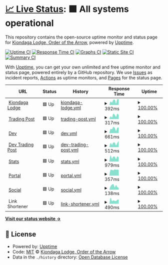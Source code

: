 # [📈 Live Status](https://status.kiondaga.org): <!--live status--> **🟩 All systems operational**

This repository contains the open-source uptime monitor and status page for [Kiondaga Lodge, Order of the Arrow](https://kiondaga.org), powered by [Upptime](https://github.com/upptime/upptime).

[![Uptime CI](https://github.com/kiondaga/status/workflows/Uptime%20CI/badge.svg)](https://github.com/kiondaga/status/actions?query=workflow%3A%22Uptime+CI%22)
[![Response Time CI](https://github.com/kiondaga/status/workflows/Response%20Time%20CI/badge.svg)](https://github.com/kiondaga/status/actions?query=workflow%3A%22Response+Time+CI%22)
[![Graphs CI](https://github.com/kiondaga/status/workflows/Graphs%20CI/badge.svg)](https://github.com/kiondaga/status/actions?query=workflow%3A%22Graphs+CI%22)
[![Static Site CI](https://github.com/kiondaga/status/workflows/Static%20Site%20CI/badge.svg)](https://github.com/kiondaga/status/actions?query=workflow%3A%22Static+Site+CI%22)
[![Summary CI](https://github.com/kiondaga/status/workflows/Summary%20CI/badge.svg)](https://github.com/kiondaga/status/actions?query=workflow%3A%22Summary+CI%22)

With [Upptime](https://upptime.js.org), you can get your own unlimited and free uptime monitor and status page, powered entirely by a GitHub repository. We use [Issues](https://github.com/kiondaga/status/issues) as incident reports, [Actions](https://github.com/kiondaga/status/actions) as uptime monitors, and [Pages](https://status.kiondaga.org) for the status page.

<!--start: status pages-->
<!-- This summary is generated by Upptime (https://github.com/upptime/upptime) -->
<!-- Do not edit this manually, your changes will be overwritten -->
<!-- prettier-ignore -->
| URL | Status | History | Response Time | Uptime |
| --- | ------ | ------- | ------------- | ------ |
| <img alt="" src="https://icons.duckduckgo.com/ip3/kiondaga.org.ico" height="13"> [Kiondaga Lodge](https://kiondaga.org) | 🟩 Up | [kiondaga-lodge.yml](https://github.com/kiondaga/status/commits/HEAD/history/kiondaga-lodge.yml) | <details><summary><img alt="Response time graph" src="./graphs/kiondaga-lodge/response-time-week.png" height="20"> 392ms</summary><br><a href="https://status.kiondaga.org/history/kiondaga-lodge"><img alt="Response time 622" src="https://img.shields.io/endpoint?url=https%3A%2F%2Fraw.githubusercontent.com%2Fkiondaga%2Fstatus%2FHEAD%2Fapi%2Fkiondaga-lodge%2Fresponse-time.json"></a><br><a href="https://status.kiondaga.org/history/kiondaga-lodge"><img alt="24-hour response time 667" src="https://img.shields.io/endpoint?url=https%3A%2F%2Fraw.githubusercontent.com%2Fkiondaga%2Fstatus%2FHEAD%2Fapi%2Fkiondaga-lodge%2Fresponse-time-day.json"></a><br><a href="https://status.kiondaga.org/history/kiondaga-lodge"><img alt="7-day response time 392" src="https://img.shields.io/endpoint?url=https%3A%2F%2Fraw.githubusercontent.com%2Fkiondaga%2Fstatus%2FHEAD%2Fapi%2Fkiondaga-lodge%2Fresponse-time-week.json"></a><br><a href="https://status.kiondaga.org/history/kiondaga-lodge"><img alt="30-day response time 525" src="https://img.shields.io/endpoint?url=https%3A%2F%2Fraw.githubusercontent.com%2Fkiondaga%2Fstatus%2FHEAD%2Fapi%2Fkiondaga-lodge%2Fresponse-time-month.json"></a><br><a href="https://status.kiondaga.org/history/kiondaga-lodge"><img alt="1-year response time 622" src="https://img.shields.io/endpoint?url=https%3A%2F%2Fraw.githubusercontent.com%2Fkiondaga%2Fstatus%2FHEAD%2Fapi%2Fkiondaga-lodge%2Fresponse-time-year.json"></a></details> | <details><summary><a href="https://status.kiondaga.org/history/kiondaga-lodge">100.00%</a></summary><a href="https://status.kiondaga.org/history/kiondaga-lodge"><img alt="All-time uptime 99.94%" src="https://img.shields.io/endpoint?url=https%3A%2F%2Fraw.githubusercontent.com%2Fkiondaga%2Fstatus%2FHEAD%2Fapi%2Fkiondaga-lodge%2Fuptime.json"></a><br><a href="https://status.kiondaga.org/history/kiondaga-lodge"><img alt="24-hour uptime 100.00%" src="https://img.shields.io/endpoint?url=https%3A%2F%2Fraw.githubusercontent.com%2Fkiondaga%2Fstatus%2FHEAD%2Fapi%2Fkiondaga-lodge%2Fuptime-day.json"></a><br><a href="https://status.kiondaga.org/history/kiondaga-lodge"><img alt="7-day uptime 100.00%" src="https://img.shields.io/endpoint?url=https%3A%2F%2Fraw.githubusercontent.com%2Fkiondaga%2Fstatus%2FHEAD%2Fapi%2Fkiondaga-lodge%2Fuptime-week.json"></a><br><a href="https://status.kiondaga.org/history/kiondaga-lodge"><img alt="30-day uptime 100.00%" src="https://img.shields.io/endpoint?url=https%3A%2F%2Fraw.githubusercontent.com%2Fkiondaga%2Fstatus%2FHEAD%2Fapi%2Fkiondaga-lodge%2Fuptime-month.json"></a><br><a href="https://status.kiondaga.org/history/kiondaga-lodge"><img alt="1-year uptime 99.94%" src="https://img.shields.io/endpoint?url=https%3A%2F%2Fraw.githubusercontent.com%2Fkiondaga%2Fstatus%2FHEAD%2Fapi%2Fkiondaga-lodge%2Fuptime-year.json"></a></details>
| <img alt="" src="https://icons.duckduckgo.com/ip3/tradingpost.kiondaga.org.ico" height="13"> [Trading Post](https://tradingpost.kiondaga.org) | 🟩 Up | [trading-post.yml](https://github.com/kiondaga/status/commits/HEAD/history/trading-post.yml) | <details><summary><img alt="Response time graph" src="./graphs/trading-post/response-time-week.png" height="20"> 317ms</summary><br><a href="https://status.kiondaga.org/history/trading-post"><img alt="Response time 628" src="https://img.shields.io/endpoint?url=https%3A%2F%2Fraw.githubusercontent.com%2Fkiondaga%2Fstatus%2FHEAD%2Fapi%2Ftrading-post%2Fresponse-time.json"></a><br><a href="https://status.kiondaga.org/history/trading-post"><img alt="24-hour response time 416" src="https://img.shields.io/endpoint?url=https%3A%2F%2Fraw.githubusercontent.com%2Fkiondaga%2Fstatus%2FHEAD%2Fapi%2Ftrading-post%2Fresponse-time-day.json"></a><br><a href="https://status.kiondaga.org/history/trading-post"><img alt="7-day response time 317" src="https://img.shields.io/endpoint?url=https%3A%2F%2Fraw.githubusercontent.com%2Fkiondaga%2Fstatus%2FHEAD%2Fapi%2Ftrading-post%2Fresponse-time-week.json"></a><br><a href="https://status.kiondaga.org/history/trading-post"><img alt="30-day response time 581" src="https://img.shields.io/endpoint?url=https%3A%2F%2Fraw.githubusercontent.com%2Fkiondaga%2Fstatus%2FHEAD%2Fapi%2Ftrading-post%2Fresponse-time-month.json"></a><br><a href="https://status.kiondaga.org/history/trading-post"><img alt="1-year response time 628" src="https://img.shields.io/endpoint?url=https%3A%2F%2Fraw.githubusercontent.com%2Fkiondaga%2Fstatus%2FHEAD%2Fapi%2Ftrading-post%2Fresponse-time-year.json"></a></details> | <details><summary><a href="https://status.kiondaga.org/history/trading-post">100.00%</a></summary><a href="https://status.kiondaga.org/history/trading-post"><img alt="All-time uptime 99.87%" src="https://img.shields.io/endpoint?url=https%3A%2F%2Fraw.githubusercontent.com%2Fkiondaga%2Fstatus%2FHEAD%2Fapi%2Ftrading-post%2Fuptime.json"></a><br><a href="https://status.kiondaga.org/history/trading-post"><img alt="24-hour uptime 100.00%" src="https://img.shields.io/endpoint?url=https%3A%2F%2Fraw.githubusercontent.com%2Fkiondaga%2Fstatus%2FHEAD%2Fapi%2Ftrading-post%2Fuptime-day.json"></a><br><a href="https://status.kiondaga.org/history/trading-post"><img alt="7-day uptime 100.00%" src="https://img.shields.io/endpoint?url=https%3A%2F%2Fraw.githubusercontent.com%2Fkiondaga%2Fstatus%2FHEAD%2Fapi%2Ftrading-post%2Fuptime-week.json"></a><br><a href="https://status.kiondaga.org/history/trading-post"><img alt="30-day uptime 99.83%" src="https://img.shields.io/endpoint?url=https%3A%2F%2Fraw.githubusercontent.com%2Fkiondaga%2Fstatus%2FHEAD%2Fapi%2Ftrading-post%2Fuptime-month.json"></a><br><a href="https://status.kiondaga.org/history/trading-post"><img alt="1-year uptime 99.87%" src="https://img.shields.io/endpoint?url=https%3A%2F%2Fraw.githubusercontent.com%2Fkiondaga%2Fstatus%2FHEAD%2Fapi%2Ftrading-post%2Fuptime-year.json"></a></details>
| <img alt="" src="https://icons.duckduckgo.com/ip3/dev.kiondaga.org.ico" height="13"> [Dev](https://dev.kiondaga.org) | 🟩 Up | [dev.yml](https://github.com/kiondaga/status/commits/HEAD/history/dev.yml) | <details><summary><img alt="Response time graph" src="./graphs/dev/response-time-week.png" height="20"> 661ms</summary><br><a href="https://status.kiondaga.org/history/dev"><img alt="Response time 1001" src="https://img.shields.io/endpoint?url=https%3A%2F%2Fraw.githubusercontent.com%2Fkiondaga%2Fstatus%2FHEAD%2Fapi%2Fdev%2Fresponse-time.json"></a><br><a href="https://status.kiondaga.org/history/dev"><img alt="24-hour response time 956" src="https://img.shields.io/endpoint?url=https%3A%2F%2Fraw.githubusercontent.com%2Fkiondaga%2Fstatus%2FHEAD%2Fapi%2Fdev%2Fresponse-time-day.json"></a><br><a href="https://status.kiondaga.org/history/dev"><img alt="7-day response time 661" src="https://img.shields.io/endpoint?url=https%3A%2F%2Fraw.githubusercontent.com%2Fkiondaga%2Fstatus%2FHEAD%2Fapi%2Fdev%2Fresponse-time-week.json"></a><br><a href="https://status.kiondaga.org/history/dev"><img alt="30-day response time 622" src="https://img.shields.io/endpoint?url=https%3A%2F%2Fraw.githubusercontent.com%2Fkiondaga%2Fstatus%2FHEAD%2Fapi%2Fdev%2Fresponse-time-month.json"></a><br><a href="https://status.kiondaga.org/history/dev"><img alt="1-year response time 1001" src="https://img.shields.io/endpoint?url=https%3A%2F%2Fraw.githubusercontent.com%2Fkiondaga%2Fstatus%2FHEAD%2Fapi%2Fdev%2Fresponse-time-year.json"></a></details> | <details><summary><a href="https://status.kiondaga.org/history/dev">100.00%</a></summary><a href="https://status.kiondaga.org/history/dev"><img alt="All-time uptime 99.90%" src="https://img.shields.io/endpoint?url=https%3A%2F%2Fraw.githubusercontent.com%2Fkiondaga%2Fstatus%2FHEAD%2Fapi%2Fdev%2Fuptime.json"></a><br><a href="https://status.kiondaga.org/history/dev"><img alt="24-hour uptime 100.00%" src="https://img.shields.io/endpoint?url=https%3A%2F%2Fraw.githubusercontent.com%2Fkiondaga%2Fstatus%2FHEAD%2Fapi%2Fdev%2Fuptime-day.json"></a><br><a href="https://status.kiondaga.org/history/dev"><img alt="7-day uptime 100.00%" src="https://img.shields.io/endpoint?url=https%3A%2F%2Fraw.githubusercontent.com%2Fkiondaga%2Fstatus%2FHEAD%2Fapi%2Fdev%2Fuptime-week.json"></a><br><a href="https://status.kiondaga.org/history/dev"><img alt="30-day uptime 100.00%" src="https://img.shields.io/endpoint?url=https%3A%2F%2Fraw.githubusercontent.com%2Fkiondaga%2Fstatus%2FHEAD%2Fapi%2Fdev%2Fuptime-month.json"></a><br><a href="https://status.kiondaga.org/history/dev"><img alt="1-year uptime 99.90%" src="https://img.shields.io/endpoint?url=https%3A%2F%2Fraw.githubusercontent.com%2Fkiondaga%2Fstatus%2FHEAD%2Fapi%2Fdev%2Fuptime-year.json"></a></details>
| <img alt="" src="https://icons.duckduckgo.com/ip3/dev.tradingpost.kiondaga.org.ico" height="13"> [Dev Trading Post](https://dev.tradingpost.kiondaga.org) | 🟩 Up | [dev-trading-post.yml](https://github.com/kiondaga/status/commits/HEAD/history/dev-trading-post.yml) | <details><summary><img alt="Response time graph" src="./graphs/dev-trading-post/response-time-week.png" height="20"> 512ms</summary><br><a href="https://status.kiondaga.org/history/dev-trading-post"><img alt="Response time 678" src="https://img.shields.io/endpoint?url=https%3A%2F%2Fraw.githubusercontent.com%2Fkiondaga%2Fstatus%2FHEAD%2Fapi%2Fdev-trading-post%2Fresponse-time.json"></a><br><a href="https://status.kiondaga.org/history/dev-trading-post"><img alt="24-hour response time 804" src="https://img.shields.io/endpoint?url=https%3A%2F%2Fraw.githubusercontent.com%2Fkiondaga%2Fstatus%2FHEAD%2Fapi%2Fdev-trading-post%2Fresponse-time-day.json"></a><br><a href="https://status.kiondaga.org/history/dev-trading-post"><img alt="7-day response time 512" src="https://img.shields.io/endpoint?url=https%3A%2F%2Fraw.githubusercontent.com%2Fkiondaga%2Fstatus%2FHEAD%2Fapi%2Fdev-trading-post%2Fresponse-time-week.json"></a><br><a href="https://status.kiondaga.org/history/dev-trading-post"><img alt="30-day response time 685" src="https://img.shields.io/endpoint?url=https%3A%2F%2Fraw.githubusercontent.com%2Fkiondaga%2Fstatus%2FHEAD%2Fapi%2Fdev-trading-post%2Fresponse-time-month.json"></a><br><a href="https://status.kiondaga.org/history/dev-trading-post"><img alt="1-year response time 678" src="https://img.shields.io/endpoint?url=https%3A%2F%2Fraw.githubusercontent.com%2Fkiondaga%2Fstatus%2FHEAD%2Fapi%2Fdev-trading-post%2Fresponse-time-year.json"></a></details> | <details><summary><a href="https://status.kiondaga.org/history/dev-trading-post">100.00%</a></summary><a href="https://status.kiondaga.org/history/dev-trading-post"><img alt="All-time uptime 99.94%" src="https://img.shields.io/endpoint?url=https%3A%2F%2Fraw.githubusercontent.com%2Fkiondaga%2Fstatus%2FHEAD%2Fapi%2Fdev-trading-post%2Fuptime.json"></a><br><a href="https://status.kiondaga.org/history/dev-trading-post"><img alt="24-hour uptime 100.00%" src="https://img.shields.io/endpoint?url=https%3A%2F%2Fraw.githubusercontent.com%2Fkiondaga%2Fstatus%2FHEAD%2Fapi%2Fdev-trading-post%2Fuptime-day.json"></a><br><a href="https://status.kiondaga.org/history/dev-trading-post"><img alt="7-day uptime 100.00%" src="https://img.shields.io/endpoint?url=https%3A%2F%2Fraw.githubusercontent.com%2Fkiondaga%2Fstatus%2FHEAD%2Fapi%2Fdev-trading-post%2Fuptime-week.json"></a><br><a href="https://status.kiondaga.org/history/dev-trading-post"><img alt="30-day uptime 99.83%" src="https://img.shields.io/endpoint?url=https%3A%2F%2Fraw.githubusercontent.com%2Fkiondaga%2Fstatus%2FHEAD%2Fapi%2Fdev-trading-post%2Fuptime-month.json"></a><br><a href="https://status.kiondaga.org/history/dev-trading-post"><img alt="1-year uptime 99.94%" src="https://img.shields.io/endpoint?url=https%3A%2F%2Fraw.githubusercontent.com%2Fkiondaga%2Fstatus%2FHEAD%2Fapi%2Fdev-trading-post%2Fuptime-year.json"></a></details>
| <img alt="" src="https://icons.duckduckgo.com/ip3/stats.kiondaga.org.ico" height="13"> [Stats](https://stats.kiondaga.org) | 🟩 Up | [stats.yml](https://github.com/kiondaga/status/commits/HEAD/history/stats.yml) | <details><summary><img alt="Response time graph" src="./graphs/stats/response-time-week.png" height="20"> 979ms</summary><br><a href="https://status.kiondaga.org/history/stats"><img alt="Response time 1048" src="https://img.shields.io/endpoint?url=https%3A%2F%2Fraw.githubusercontent.com%2Fkiondaga%2Fstatus%2FHEAD%2Fapi%2Fstats%2Fresponse-time.json"></a><br><a href="https://status.kiondaga.org/history/stats"><img alt="24-hour response time 1992" src="https://img.shields.io/endpoint?url=https%3A%2F%2Fraw.githubusercontent.com%2Fkiondaga%2Fstatus%2FHEAD%2Fapi%2Fstats%2Fresponse-time-day.json"></a><br><a href="https://status.kiondaga.org/history/stats"><img alt="7-day response time 979" src="https://img.shields.io/endpoint?url=https%3A%2F%2Fraw.githubusercontent.com%2Fkiondaga%2Fstatus%2FHEAD%2Fapi%2Fstats%2Fresponse-time-week.json"></a><br><a href="https://status.kiondaga.org/history/stats"><img alt="30-day response time 1015" src="https://img.shields.io/endpoint?url=https%3A%2F%2Fraw.githubusercontent.com%2Fkiondaga%2Fstatus%2FHEAD%2Fapi%2Fstats%2Fresponse-time-month.json"></a><br><a href="https://status.kiondaga.org/history/stats"><img alt="1-year response time 1048" src="https://img.shields.io/endpoint?url=https%3A%2F%2Fraw.githubusercontent.com%2Fkiondaga%2Fstatus%2FHEAD%2Fapi%2Fstats%2Fresponse-time-year.json"></a></details> | <details><summary><a href="https://status.kiondaga.org/history/stats">100.00%</a></summary><a href="https://status.kiondaga.org/history/stats"><img alt="All-time uptime 99.95%" src="https://img.shields.io/endpoint?url=https%3A%2F%2Fraw.githubusercontent.com%2Fkiondaga%2Fstatus%2FHEAD%2Fapi%2Fstats%2Fuptime.json"></a><br><a href="https://status.kiondaga.org/history/stats"><img alt="24-hour uptime 100.00%" src="https://img.shields.io/endpoint?url=https%3A%2F%2Fraw.githubusercontent.com%2Fkiondaga%2Fstatus%2FHEAD%2Fapi%2Fstats%2Fuptime-day.json"></a><br><a href="https://status.kiondaga.org/history/stats"><img alt="7-day uptime 100.00%" src="https://img.shields.io/endpoint?url=https%3A%2F%2Fraw.githubusercontent.com%2Fkiondaga%2Fstatus%2FHEAD%2Fapi%2Fstats%2Fuptime-week.json"></a><br><a href="https://status.kiondaga.org/history/stats"><img alt="30-day uptime 100.00%" src="https://img.shields.io/endpoint?url=https%3A%2F%2Fraw.githubusercontent.com%2Fkiondaga%2Fstatus%2FHEAD%2Fapi%2Fstats%2Fuptime-month.json"></a><br><a href="https://status.kiondaga.org/history/stats"><img alt="1-year uptime 99.95%" src="https://img.shields.io/endpoint?url=https%3A%2F%2Fraw.githubusercontent.com%2Fkiondaga%2Fstatus%2FHEAD%2Fapi%2Fstats%2Fuptime-year.json"></a></details>
| <img alt="" src="https://icons.duckduckgo.com/ip3/portal.kiondaga.org.ico" height="13"> [Portal](https://portal.kiondaga.org) | 🟩 Up | [portal.yml](https://github.com/kiondaga/status/commits/HEAD/history/portal.yml) | <details><summary><img alt="Response time graph" src="./graphs/portal/response-time-week.png" height="20"> 357ms</summary><br><a href="https://status.kiondaga.org/history/portal"><img alt="Response time 523" src="https://img.shields.io/endpoint?url=https%3A%2F%2Fraw.githubusercontent.com%2Fkiondaga%2Fstatus%2FHEAD%2Fapi%2Fportal%2Fresponse-time.json"></a><br><a href="https://status.kiondaga.org/history/portal"><img alt="24-hour response time 337" src="https://img.shields.io/endpoint?url=https%3A%2F%2Fraw.githubusercontent.com%2Fkiondaga%2Fstatus%2FHEAD%2Fapi%2Fportal%2Fresponse-time-day.json"></a><br><a href="https://status.kiondaga.org/history/portal"><img alt="7-day response time 357" src="https://img.shields.io/endpoint?url=https%3A%2F%2Fraw.githubusercontent.com%2Fkiondaga%2Fstatus%2FHEAD%2Fapi%2Fportal%2Fresponse-time-week.json"></a><br><a href="https://status.kiondaga.org/history/portal"><img alt="30-day response time 366" src="https://img.shields.io/endpoint?url=https%3A%2F%2Fraw.githubusercontent.com%2Fkiondaga%2Fstatus%2FHEAD%2Fapi%2Fportal%2Fresponse-time-month.json"></a><br><a href="https://status.kiondaga.org/history/portal"><img alt="1-year response time 523" src="https://img.shields.io/endpoint?url=https%3A%2F%2Fraw.githubusercontent.com%2Fkiondaga%2Fstatus%2FHEAD%2Fapi%2Fportal%2Fresponse-time-year.json"></a></details> | <details><summary><a href="https://status.kiondaga.org/history/portal">100.00%</a></summary><a href="https://status.kiondaga.org/history/portal"><img alt="All-time uptime 99.97%" src="https://img.shields.io/endpoint?url=https%3A%2F%2Fraw.githubusercontent.com%2Fkiondaga%2Fstatus%2FHEAD%2Fapi%2Fportal%2Fuptime.json"></a><br><a href="https://status.kiondaga.org/history/portal"><img alt="24-hour uptime 100.00%" src="https://img.shields.io/endpoint?url=https%3A%2F%2Fraw.githubusercontent.com%2Fkiondaga%2Fstatus%2FHEAD%2Fapi%2Fportal%2Fuptime-day.json"></a><br><a href="https://status.kiondaga.org/history/portal"><img alt="7-day uptime 100.00%" src="https://img.shields.io/endpoint?url=https%3A%2F%2Fraw.githubusercontent.com%2Fkiondaga%2Fstatus%2FHEAD%2Fapi%2Fportal%2Fuptime-week.json"></a><br><a href="https://status.kiondaga.org/history/portal"><img alt="30-day uptime 99.84%" src="https://img.shields.io/endpoint?url=https%3A%2F%2Fraw.githubusercontent.com%2Fkiondaga%2Fstatus%2FHEAD%2Fapi%2Fportal%2Fuptime-month.json"></a><br><a href="https://status.kiondaga.org/history/portal"><img alt="1-year uptime 99.97%" src="https://img.shields.io/endpoint?url=https%3A%2F%2Fraw.githubusercontent.com%2Fkiondaga%2Fstatus%2FHEAD%2Fapi%2Fportal%2Fuptime-year.json"></a></details>
| <img alt="" src="https://icons.duckduckgo.com/ip3/social.kiondaga.org.ico" height="13"> [Social](https://social.kiondaga.org) | 🟩 Up | [social.yml](https://github.com/kiondaga/status/commits/HEAD/history/social.yml) | <details><summary><img alt="Response time graph" src="./graphs/social/response-time-week.png" height="20"> 138ms</summary><br><a href="https://status.kiondaga.org/history/social"><img alt="Response time 176" src="https://img.shields.io/endpoint?url=https%3A%2F%2Fraw.githubusercontent.com%2Fkiondaga%2Fstatus%2FHEAD%2Fapi%2Fsocial%2Fresponse-time.json"></a><br><a href="https://status.kiondaga.org/history/social"><img alt="24-hour response time 144" src="https://img.shields.io/endpoint?url=https%3A%2F%2Fraw.githubusercontent.com%2Fkiondaga%2Fstatus%2FHEAD%2Fapi%2Fsocial%2Fresponse-time-day.json"></a><br><a href="https://status.kiondaga.org/history/social"><img alt="7-day response time 138" src="https://img.shields.io/endpoint?url=https%3A%2F%2Fraw.githubusercontent.com%2Fkiondaga%2Fstatus%2FHEAD%2Fapi%2Fsocial%2Fresponse-time-week.json"></a><br><a href="https://status.kiondaga.org/history/social"><img alt="30-day response time 167" src="https://img.shields.io/endpoint?url=https%3A%2F%2Fraw.githubusercontent.com%2Fkiondaga%2Fstatus%2FHEAD%2Fapi%2Fsocial%2Fresponse-time-month.json"></a><br><a href="https://status.kiondaga.org/history/social"><img alt="1-year response time 176" src="https://img.shields.io/endpoint?url=https%3A%2F%2Fraw.githubusercontent.com%2Fkiondaga%2Fstatus%2FHEAD%2Fapi%2Fsocial%2Fresponse-time-year.json"></a></details> | <details><summary><a href="https://status.kiondaga.org/history/social">100.00%</a></summary><a href="https://status.kiondaga.org/history/social"><img alt="All-time uptime 99.97%" src="https://img.shields.io/endpoint?url=https%3A%2F%2Fraw.githubusercontent.com%2Fkiondaga%2Fstatus%2FHEAD%2Fapi%2Fsocial%2Fuptime.json"></a><br><a href="https://status.kiondaga.org/history/social"><img alt="24-hour uptime 100.00%" src="https://img.shields.io/endpoint?url=https%3A%2F%2Fraw.githubusercontent.com%2Fkiondaga%2Fstatus%2FHEAD%2Fapi%2Fsocial%2Fuptime-day.json"></a><br><a href="https://status.kiondaga.org/history/social"><img alt="7-day uptime 100.00%" src="https://img.shields.io/endpoint?url=https%3A%2F%2Fraw.githubusercontent.com%2Fkiondaga%2Fstatus%2FHEAD%2Fapi%2Fsocial%2Fuptime-week.json"></a><br><a href="https://status.kiondaga.org/history/social"><img alt="30-day uptime 99.85%" src="https://img.shields.io/endpoint?url=https%3A%2F%2Fraw.githubusercontent.com%2Fkiondaga%2Fstatus%2FHEAD%2Fapi%2Fsocial%2Fuptime-month.json"></a><br><a href="https://status.kiondaga.org/history/social"><img alt="1-year uptime 99.97%" src="https://img.shields.io/endpoint?url=https%3A%2F%2Fraw.githubusercontent.com%2Fkiondaga%2Fstatus%2FHEAD%2Fapi%2Fsocial%2Fuptime-year.json"></a></details>
| <img alt="" src="https://icons.duckduckgo.com/ip3/null.ico" height="13"> Link Shortener | 🟩 Up | [link-shortener.yml](https://github.com/kiondaga/status/commits/HEAD/history/link-shortener.yml) | <details><summary><img alt="Response time graph" src="./graphs/link-shortener/response-time-week.png" height="20"> 490ms</summary><br><a href="https://status.kiondaga.org/history/link-shortener"><img alt="Response time 525" src="https://img.shields.io/endpoint?url=https%3A%2F%2Fraw.githubusercontent.com%2Fkiondaga%2Fstatus%2FHEAD%2Fapi%2Flink-shortener%2Fresponse-time.json"></a><br><a href="https://status.kiondaga.org/history/link-shortener"><img alt="24-hour response time 719" src="https://img.shields.io/endpoint?url=https%3A%2F%2Fraw.githubusercontent.com%2Fkiondaga%2Fstatus%2FHEAD%2Fapi%2Flink-shortener%2Fresponse-time-day.json"></a><br><a href="https://status.kiondaga.org/history/link-shortener"><img alt="7-day response time 490" src="https://img.shields.io/endpoint?url=https%3A%2F%2Fraw.githubusercontent.com%2Fkiondaga%2Fstatus%2FHEAD%2Fapi%2Flink-shortener%2Fresponse-time-week.json"></a><br><a href="https://status.kiondaga.org/history/link-shortener"><img alt="30-day response time 447" src="https://img.shields.io/endpoint?url=https%3A%2F%2Fraw.githubusercontent.com%2Fkiondaga%2Fstatus%2FHEAD%2Fapi%2Flink-shortener%2Fresponse-time-month.json"></a><br><a href="https://status.kiondaga.org/history/link-shortener"><img alt="1-year response time 525" src="https://img.shields.io/endpoint?url=https%3A%2F%2Fraw.githubusercontent.com%2Fkiondaga%2Fstatus%2FHEAD%2Fapi%2Flink-shortener%2Fresponse-time-year.json"></a></details> | <details><summary><a href="https://status.kiondaga.org/history/link-shortener">100.00%</a></summary><a href="https://status.kiondaga.org/history/link-shortener"><img alt="All-time uptime 99.99%" src="https://img.shields.io/endpoint?url=https%3A%2F%2Fraw.githubusercontent.com%2Fkiondaga%2Fstatus%2FHEAD%2Fapi%2Flink-shortener%2Fuptime.json"></a><br><a href="https://status.kiondaga.org/history/link-shortener"><img alt="24-hour uptime 100.00%" src="https://img.shields.io/endpoint?url=https%3A%2F%2Fraw.githubusercontent.com%2Fkiondaga%2Fstatus%2FHEAD%2Fapi%2Flink-shortener%2Fuptime-day.json"></a><br><a href="https://status.kiondaga.org/history/link-shortener"><img alt="7-day uptime 100.00%" src="https://img.shields.io/endpoint?url=https%3A%2F%2Fraw.githubusercontent.com%2Fkiondaga%2Fstatus%2FHEAD%2Fapi%2Flink-shortener%2Fuptime-week.json"></a><br><a href="https://status.kiondaga.org/history/link-shortener"><img alt="30-day uptime 100.00%" src="https://img.shields.io/endpoint?url=https%3A%2F%2Fraw.githubusercontent.com%2Fkiondaga%2Fstatus%2FHEAD%2Fapi%2Flink-shortener%2Fuptime-month.json"></a><br><a href="https://status.kiondaga.org/history/link-shortener"><img alt="1-year uptime 99.99%" src="https://img.shields.io/endpoint?url=https%3A%2F%2Fraw.githubusercontent.com%2Fkiondaga%2Fstatus%2FHEAD%2Fapi%2Flink-shortener%2Fuptime-year.json"></a></details>

<!--end: status pages-->

[**Visit our status website →**](https://status.kiondaga.org)

## 📄 License

- Powered by: [Upptime](https://github.com/upptime/upptime)
- Code: [MIT](./LICENSE) © [Kiondaga Lodge, Order of the Arrow](https://kiondaga.org)
- Data in the `./history` directory: [Open Database License](https://opendatacommons.org/licenses/odbl/1-0/)
